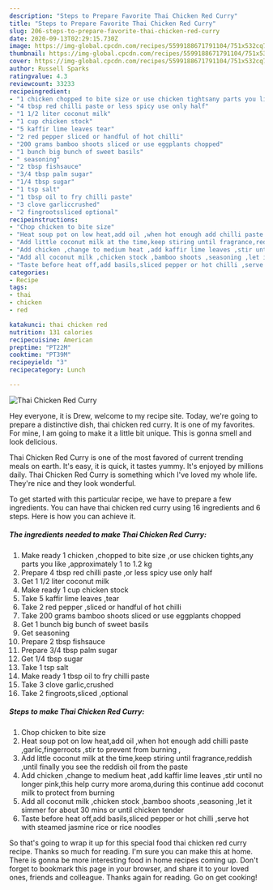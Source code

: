 ```yaml
---
description: "Steps to Prepare Favorite Thai Chicken Red Curry"
title: "Steps to Prepare Favorite Thai Chicken Red Curry"
slug: 206-steps-to-prepare-favorite-thai-chicken-red-curry
date: 2020-09-13T02:29:15.730Z
image: https://img-global.cpcdn.com/recipes/5599188671791104/751x532cq70/thai-chicken-red-curry-recipe-main-photo.jpg
thumbnail: https://img-global.cpcdn.com/recipes/5599188671791104/751x532cq70/thai-chicken-red-curry-recipe-main-photo.jpg
cover: https://img-global.cpcdn.com/recipes/5599188671791104/751x532cq70/thai-chicken-red-curry-recipe-main-photo.jpg
author: Russell Sparks
ratingvalue: 4.3
reviewcount: 33233
recipeingredient:
- "1 chicken chopped to bite size or use chicken tightsany parts you like approximately 1 to 12 kg"
- "4 tbsp red chilli paste or less spicy use only half"
- "1 1/2 liter coconut milk"
- "1 cup chicken stock"
- "5 kaffir lime leaves tear"
- "2 red pepper sliced or handful of hot chilli"
- "200 grams bamboo shoots sliced or use eggplants chopped"
- "1 bunch big bunch of sweet basils"
- " seasoning"
- "2 tbsp fishsauce"
- "3/4 tbsp palm sugar"
- "1/4 tbsp sugar"
- "1 tsp salt"
- "1 tbsp oil to fry chilli paste"
- "3 clove garliccrushed"
- "2 fingrootssliced optional"
recipeinstructions:
- "Chop chicken to bite size"
- "Heat soup pot on low heat,add oil ,when hot enough add chilli paste ,garlic,fingerroots ,stir to prevent from burning ,"
- "Add little coconut milk at the time,keep stiring until fragrance,reddish ,until finally you see the reddish oil from the paste"
- "Add chicken ,change to medium heat ,add kaffir lime leaves ,stir until no longer pink,this help curry more aroma,during this continue add coconut milk to protect from burning"
- "Add all coconut milk ,chicken stock ,bamboo shoots ,seasoning ,let it simmer for about 30 mins or until chicken tender"
- "Taste before heat off,add basils,sliced pepper or hot chilli ,serve hot with steamed jasmine rice or rice noodles"
categories:
- Recipe
tags:
- thai
- chicken
- red

katakunci: thai chicken red 
nutrition: 131 calories
recipecuisine: American
preptime: "PT22M"
cooktime: "PT39M"
recipeyield: "3"
recipecategory: Lunch

---
```



![Thai Chicken Red Curry](https://img-global.cpcdn.com/recipes/5599188671791104/751x532cq70/thai-chicken-red-curry-recipe-main-photo.jpg)

Hey everyone, it is Drew, welcome to my recipe site. Today, we're going to prepare a distinctive dish, thai chicken red curry. It is one of my favorites. For mine, I am going to make it a little bit unique. This is gonna smell and look delicious.



Thai Chicken Red Curry is one of the most favored of current trending meals on earth. It's easy, it is quick, it tastes yummy. It's enjoyed by millions daily. Thai Chicken Red Curry is something which I've loved my whole life. They're nice and they look wonderful.


To get started with this particular recipe, we have to prepare a few ingredients. You can have thai chicken red curry using 16 ingredients and 6 steps. Here is how you can achieve it.

<!--inarticleads1-->

##### The ingredients needed to make Thai Chicken Red Curry:

1. Make ready 1 chicken ,chopped to bite size ,or use chicken tights,any parts you like ,approximately 1 to 1.2 kg
1. Prepare 4 tbsp red chilli paste ,or less spicy use only half
1. Get 1 1/2 liter coconut milk
1. Make ready 1 cup chicken stock
1. Take 5 kaffir lime leaves ,tear
1. Take 2 red pepper ,sliced or handful of hot chilli
1. Take 200 grams bamboo shoots sliced or use eggplants chopped
1. Get 1 bunch big bunch of sweet basils
1. Get  seasoning
1. Prepare 2 tbsp fishsauce
1. Prepare 3/4 tbsp palm sugar
1. Get 1/4 tbsp sugar
1. Take 1 tsp salt
1. Make ready 1 tbsp oil to fry chilli paste
1. Take 3 clove garlic,crushed
1. Take 2 fingroots,sliced ,optional




<!--inarticleads2-->

##### Steps to make Thai Chicken Red Curry:

1. Chop chicken to bite size
1. Heat soup pot on low heat,add oil ,when hot enough add chilli paste ,garlic,fingerroots ,stir to prevent from burning ,
1. Add little coconut milk at the time,keep stiring until fragrance,reddish ,until finally you see the reddish oil from the paste
1. Add chicken ,change to medium heat ,add kaffir lime leaves ,stir until no longer pink,this help curry more aroma,during this continue add coconut milk to protect from burning
1. Add all coconut milk ,chicken stock ,bamboo shoots ,seasoning ,let it simmer for about 30 mins or until chicken tender
1. Taste before heat off,add basils,sliced pepper or hot chilli ,serve hot with steamed jasmine rice or rice noodles




So that's going to wrap it up for this special food thai chicken red curry recipe. Thanks so much for reading. I'm sure you can make this at home. There is gonna be more interesting food in home recipes coming up. Don't forget to bookmark this page in your browser, and share it to your loved ones, friends and colleague. Thanks again for reading. Go on get cooking!
